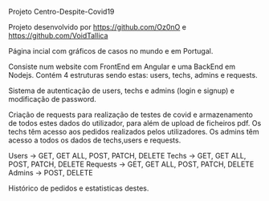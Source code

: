 Projeto Centro-Despite-Covid19

Projeto desenvolvido por https://github.com/Oz0nO e https://github.com/VoidTallica

Página incial com gráficos de casos no mundo e em Portugal.

Consiste num website com FrontEnd em Angular e uma BackEnd em Nodejs. Contém 4 estruturas sendo estas: users, techs, admins e requests.

Sistema de autenticação de users, techs e admins (login e signup) e modificação de password.

Criação de requests para realização de testes de covid e armazenamento de todos estes dados do utilizador, para além de upload de ficheiros pdf.
Os techs têm acesso aos pedidos realizados pelos utilizadores.
Os admins têm acesso a todos os dados de techs,users e requests.

Users -> GET, GET ALL, POST, PATCH, DELETE
Techs -> GET, GET ALL, POST, PATCH, DELETE
Requests -> GET, GET ALL, POST, PATCH, DELETE
Admins -> POST, DELETE

Histórico de pedidos e estatisticas destes.
